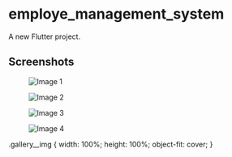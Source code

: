 # employe_management_system

A new Flutter project.

## Screenshots

<div class=”gallery”>
  <figure class=”gallery__item gallery__item--1">
    <img src="https://github.com/SadakatulShakil/EMS-System/assets/58100333/00da869f-9b29-4d82-9b05-d60c490fa457" class="gallery__img" alt="Image 1">
  </figure>
  <figure class="gallery__item gallery__item--2">
    <img src="https://github.com/SadakatulShakil/EMS-System/assets/58100333/2d6fde6c-a820-46dc-943c-a3ff9c3b612d" class="gallery__img" alt="Image 2">
  </figure>
  <figure class="gallery__item gallery__item--3">
    <img src="https://github.com/SadakatulShakil/EMS-System/assets/58100333/84234b75-5536-41f4-abf3-5ff9ed3a5a7f" class="gallery__img" alt="Image 3">
  </figure>
  <figure class="gallery__item gallery__item--4">
    <img src="https://github.com/SadakatulShakil/EMS-System/assets/58100333/fe00716f-6e18-441f-8db8-ec5e27787742" class="gallery__img" alt="Image 4">
  </figure>
</div>

.gallery__img {
    width: 100%;
    height: 100%;
    object-fit: cover;
}
